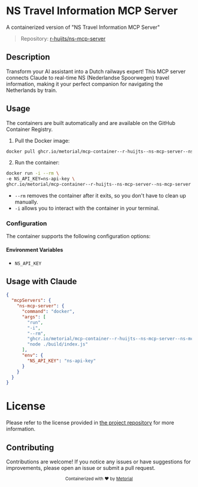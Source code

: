 
# NS Travel Information MCP Server

A containerized version of "NS Travel Information MCP Server"

> Repository: [r-huijts/ns-mcp-server](https://github.com/r-huijts/ns-mcp-server)

## Description

Transform your AI assistant into a Dutch railways expert! This MCP server connects Claude to real-time NS (Nederlandse Spoorwegen) travel information, making it your perfect companion for navigating the Netherlands by train.


## Usage

The containers are built automatically and are available on the GitHub Container Registry.

1. Pull the Docker image:

```bash
docker pull ghcr.io/metorial/mcp-container--r-huijts--ns-mcp-server--ns-mcp-server
```

2. Run the container:

```bash
docker run -i --rm \ 
-e NS_API_KEY=ns-api-key \
ghcr.io/metorial/mcp-container--r-huijts--ns-mcp-server--ns-mcp-server  "node ./build/index.js"
```

- `--rm` removes the container after it exits, so you don't have to clean up manually.
- `-i` allows you to interact with the container in your terminal.



### Configuration

The container supports the following configuration options:




#### Environment Variables

- `NS_API_KEY`




## Usage with Claude

```json
{
  "mcpServers": {
    "ns-mcp-server": {
      "command": "docker",
      "args": [
        "run",
        "-i",
        "--rm",
        "ghcr.io/metorial/mcp-container--r-huijts--ns-mcp-server--ns-mcp-server",
        "node ./build/index.js"
      ],
      "env": {
        "NS_API_KEY": "ns-api-key"
      }
    }
  }
}
```

# License

Please refer to the license provided in [the project repository](https://github.com/r-huijts/ns-mcp-server) for more information.

## Contributing

Contributions are welcome! If you notice any issues or have suggestions for improvements, please open an issue or submit a pull request.

<div align="center">
  <sub>Containerized with ❤️ by <a href="https://metorial.com">Metorial</a></sub>
</div>
  